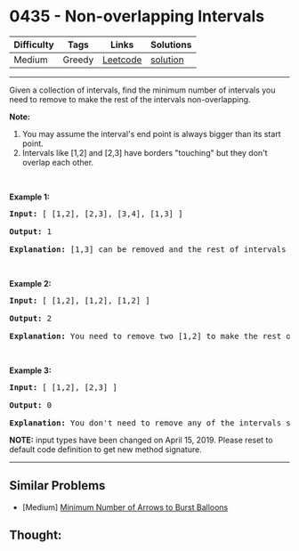 # 0435 - Non-overlapping Intervals

Difficulty  | Tags | Links | Solutions
----------- | ---- | ----- | -----
Medium | Greedy | [Leetcode](https://leetcode.com/problems/non-overlapping-intervals) | [solution](https://leetcode.com/problems/non-overlapping-intervals/solution/)


-----------

<p>Given a collection of intervals, find the minimum number of intervals you need to remove to make the rest of the intervals non-overlapping.</p>

<p><b>Note:</b></p>

<ol>
	<li>You may assume the interval&#39;s end point is always bigger than its start point.</li>
	<li>Intervals like [1,2] and [2,3] have borders &quot;touching&quot; but they don&#39;t overlap each other.</li>
</ol>

<p>&nbsp;</p>

<p><b>Example 1:</b></p>

<pre>
<b>Input:</b> [ [1,2], [2,3], [3,4], [1,3] ]

<b>Output:</b> 1

<b>Explanation:</b> [1,3] can be removed and the rest of intervals are non-overlapping.
</pre>

<p>&nbsp;</p>

<p><b>Example 2:</b></p>

<pre>
<b>Input:</b> [ [1,2], [1,2], [1,2] ]

<b>Output:</b> 2

<b>Explanation:</b> You need to remove two [1,2] to make the rest of intervals non-overlapping.
</pre>

<p>&nbsp;</p>

<p><b>Example 3:</b></p>

<pre>
<b>Input:</b> [ [1,2], [2,3] ]

<b>Output:</b> 0

<b>Explanation:</b> You don&#39;t need to remove any of the intervals since they&#39;re already non-overlapping.
</pre>

<p><strong>NOTE:</strong>&nbsp;input types have been changed on April 15, 2019. Please reset to default code definition to get new method signature.</p>


-----------


## Similar Problems

- [Medium] [Minimum Number of Arrows to Burst Balloons](minimum-number-of-arrows-to-burst-balloons)




## Thought:
